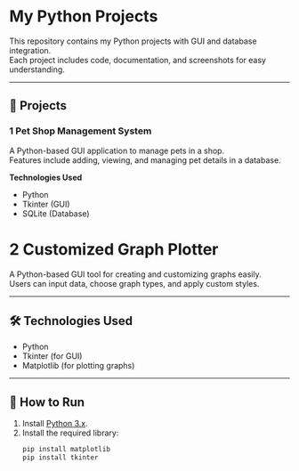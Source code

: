 # My Python Projects

This repository contains my Python projects with GUI and database integration.  
Each project includes code, documentation, and screenshots for easy understanding.

---

## 📂 Projects

### 1 Pet Shop Management System
A Python-based GUI application to manage pets in a shop.  
Features include adding, viewing, and managing pet details in a database.

**Technologies Used**  
- Python  
- Tkinter (GUI)  
- SQLite (Database)

# 2 Customized Graph Plotter

A Python-based GUI tool for creating and customizing graphs easily.  
Users can input data, choose graph types, and apply custom styles.

---
## 🛠 Technologies Used
- Python
- Tkinter (for GUI)
- Matplotlib (for plotting graphs)

---

## 🚀 How to Run
1. Install [Python 3.x](https://www.python.org/downloads/).
2. Install the required library:
   ```bash
   pip install matplotlib
   pip install tkinter

